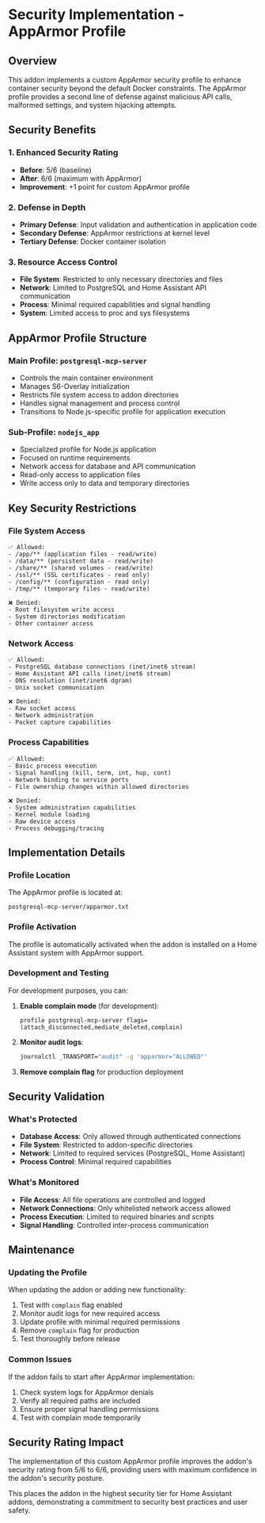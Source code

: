 # Security Implementation - AppArmor Profile

## Overview

This addon implements a custom AppArmor security profile to enhance container security beyond the default Docker constraints. The AppArmor profile provides a second line of defense against malicious API calls, malformed settings, and system hijacking attempts.

## Security Benefits

### 1. Enhanced Security Rating
- **Before**: 5/6 (baseline)
- **After**: 6/6 (maximum with AppArmor)
- **Improvement**: +1 point for custom AppArmor profile

### 2. Defense in Depth
- **Primary Defense**: Input validation and authentication in application code
- **Secondary Defense**: AppArmor restrictions at kernel level
- **Tertiary Defense**: Docker container isolation

### 3. Resource Access Control
- **File System**: Restricted to only necessary directories and files
- **Network**: Limited to PostgreSQL and Home Assistant API communication
- **Process**: Minimal required capabilities and signal handling
- **System**: Limited access to proc and sys filesystems

## AppArmor Profile Structure

### Main Profile: `postgresql-mcp-server`
- Controls the main container environment
- Manages S6-Overlay initialization
- Restricts file system access to addon directories
- Handles signal management and process control
- Transitions to Node.js-specific profile for application execution

### Sub-Profile: `nodejs_app`
- Specialized profile for Node.js application
- Focused on runtime requirements
- Network access for database and API communication
- Read-only access to application files
- Write access only to data and temporary directories

## Key Security Restrictions

### File System Access
```
✅ Allowed:
- /app/** (application files - read/write)
- /data/** (persistent data - read/write)
- /share/** (shared volumes - read/write)
- /ssl/** (SSL certificates - read only)
- /config/** (configuration - read only)
- /tmp/** (temporary files - read/write)

❌ Denied:
- Root filesystem write access
- System directories modification
- Other container access
```

### Network Access
```
✅ Allowed:
- PostgreSQL database connections (inet/inet6 stream)
- Home Assistant API calls (inet/inet6 stream)
- DNS resolution (inet/inet6 dgram)
- Unix socket communication

❌ Denied:
- Raw socket access
- Network administration
- Packet capture capabilities
```

### Process Capabilities
```
✅ Allowed:
- Basic process execution
- Signal handling (kill, term, int, hup, cont)
- Network binding to service ports
- File ownership changes within allowed directories

❌ Denied:
- System administration capabilities
- Kernel module loading
- Raw device access
- Process debugging/tracing
```

## Implementation Details

### Profile Location
The AppArmor profile is located at:
```
postgresql-mcp-server/apparmor.txt
```

### Profile Activation
The profile is automatically activated when the addon is installed on a Home Assistant system with AppArmor support.

### Development and Testing
For development purposes, you can:

1. **Enable complain mode** (for development):
   ```
   profile postgresql-mcp-server flags=(attach_disconnected,mediate_deleted,complain)
   ```

2. **Monitor audit logs**:
   ```bash
   journalctl _TRANSPORT="audit" -g 'apparmor="ALLOWED"'
   ```

3. **Remove complain flag** for production deployment

## Security Validation

### What's Protected
- **Database Access**: Only allowed through authenticated connections
- **File System**: Restricted to addon-specific directories
- **Network**: Limited to required services (PostgreSQL, Home Assistant)
- **Process Control**: Minimal required capabilities

### What's Monitored
- **File Access**: All file operations are controlled and logged
- **Network Connections**: Only whitelisted network access allowed
- **Process Execution**: Limited to required binaries and scripts
- **Signal Handling**: Controlled inter-process communication

## Maintenance

### Updating the Profile
When updating the addon or adding new functionality:

1. Test with `complain` flag enabled
2. Monitor audit logs for new required access
3. Update profile with minimal required permissions
4. Remove `complain` flag for production
5. Test thoroughly before release

### Common Issues
If the addon fails to start after AppArmor implementation:

1. Check system logs for AppArmor denials
2. Verify all required paths are included
3. Ensure proper signal handling permissions
4. Test with complain mode temporarily

## Security Rating Impact

The implementation of this custom AppArmor profile improves the addon's security rating from 5/6 to 6/6, providing users with maximum confidence in the addon's security posture.

This places the addon in the highest security tier for Home Assistant addons, demonstrating a commitment to security best practices and user safety.
